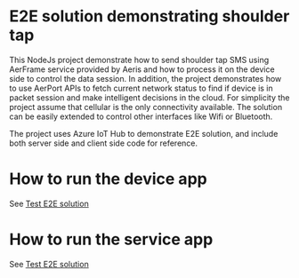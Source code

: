 # E2E solution demonstrating shoulder tap
This NodeJs project demonstrate how to send shoulder tap SMS using AerFrame service provided by Aeris and how to process it on the device side to control the data session. In addition, the project demonstrates how to use AerPort APIs to fetch current network status to find if device is in packet session and make intelligent decisions in the cloud. For simplicity the project assume that cellular is the only connectivity available. The solution can be easily extended to control other interfaces like Wifi or Bluetooth.

The project uses Azure IoT Hub to demonstrate E2E solution, and include both server side and client side code for reference.

# How to run the device app
See [Test E2E solution](https://github.com/aerisiot/azure-shouldertap-js/wiki/Test-E2E-solution)

# How to run the service app
See [Test E2E solution](https://github.com/aerisiot/azure-shouldertap-js/wiki/Test-E2E-solution)

